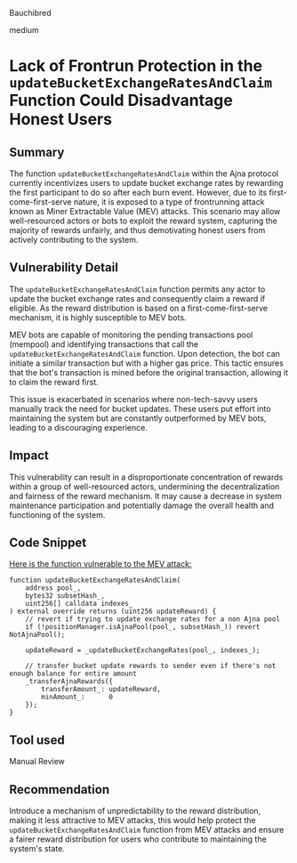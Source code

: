 Bauchibred

medium

# Lack of Frontrun Protection in the `updateBucketExchangeRatesAndClaim` Function Could Disadvantage Honest Users

## Summary

The function `updateBucketExchangeRatesAndClaim` within the Ajna protocol currently incentivizes users to update bucket exchange rates by rewarding the first participant to do so after each burn event. However, due to its first-come-first-serve nature, it is exposed to a type of frontrunning attack known as Miner Extractable Value (MEV) attacks. This scenario may allow well-resourced actors or bots to exploit the reward system, capturing the majority of rewards unfairly, and thus demotivating honest users from actively contributing to the system.

## Vulnerability Detail

The `updateBucketExchangeRatesAndClaim` function permits any actor to update the bucket exchange rates and consequently claim a reward if eligible. As the reward distribution is based on a first-come-first-serve mechanism, it is highly susceptible to MEV bots.

MEV bots are capable of monitoring the pending transactions pool (mempool) and identifying transactions that call the `updateBucketExchangeRatesAndClaim` function. Upon detection, the bot can initiate a similar transaction but with a higher gas price. This tactic ensures that the bot's transaction is mined before the original transaction, allowing it to claim the reward first.

This issue is exacerbated in scenarios where non-tech-savvy users manually track the need for bucket updates. These users put effort into maintaining the system but are constantly outperformed by MEV bots, leading to a discouraging experience.

## Impact

This vulnerability can result in a disproportionate concentration of rewards within a group of well-resourced actors, undermining the decentralization and fairness of the reward mechanism. It may cause a decrease in system maintenance participation and potentially damage the overall health and functioning of the system.

## Code Snippet

[Here is the function vulnerable to the MEV attack:](https://github.com/sherlock-audit/2023-04-ajna/blob/main/ajna-core/src/RewardsManager.sol#L241-L261)

```solidity
function updateBucketExchangeRatesAndClaim(
    address pool_,
    bytes32 subsetHash_,
    uint256[] calldata indexes_
) external override returns (uint256 updateReward) {
    // revert if trying to update exchange rates for a non Ajna pool
    if (!positionManager.isAjnaPool(pool_, subsetHash_)) revert NotAjnaPool();

    updateReward = _updateBucketExchangeRates(pool_, indexes_);

    // transfer bucket update rewards to sender even if there's not enough balance for entire amount
    _transferAjnaRewards({
        transferAmount_: updateReward,
        minAmount_:      0
    });
}
```

## Tool used

Manual Review

## Recommendation

Introduce a mechanism of unpredictability to the reward distribution, making it less attractive to MEV attacks, this would help protect the `updateBucketExchangeRatesAndClaim` function from MEV attacks and ensure a fairer reward distribution for users who contribute to maintaining the system's state.

